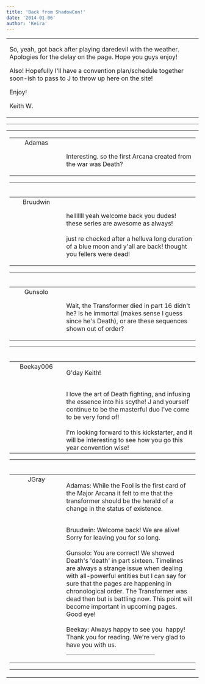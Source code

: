 ```yaml
---
title: 'Back from ShadowCon!'
date: '2014-01-06'
author: 'Keira'
---
```


<div>
<!-- Main content here -->
<table border="0" class="post"><tbody><tr><td>
   
   <div class="post_body">
       <p>So, yeah, got back after playing daredevil with the weather. Apologies for the delay on the page. Hope you guys enjoy!</p><p>Also! Hopefully I'll have a convention plan/schedule together soon-ish to pass to J to throw up here on the site!</p><p>Enjoy!</p><p>Keith W.</p>
   </div>
   </td></tr>
   </tbody></table><hr><table style="width:100%; border:0;" class="comment_table"><tbody><tr><td width="100%"><a name=""> </a><div style="width:100%;" class="comment"><table border="0" width="100%"><tbody><tr><td align="center" valign="top" width="125">
<span class="comment_title"><center>Adamas<br></center><a name="1181">&nbsp;</a></span><br>
<center><img src="https://www.gravatar.com/avatar.php?gravatar_id=63b5da7dbecbf4a2fac891b8f15ccbc4&amp;default=http%3A%2F%2Fmysteriesofthearcana.com%2Ftemplates%2Fmain%2Fimages%2Favatar.gif&amp;size=80&amp;rating=g" border="0" alt=""></center>
</td>
<td valign="top">


<p class="comment_text"> </p><p class="comment_text"><br> Interesting. so the first Arcana created from the war was Death?<br></p>
 

</td></tr></tbody></table>
<hr></div></td></tr><tr><td width="100%"><a name=""> </a><div style="width:100%;" class="comment"><table border="0" width="100%"><tbody><tr><td align="center" valign="top" width="125">
<span class="comment_title"><center>Bruudwin<br></center><a name="1182">&nbsp;</a></span><br>
<center><img src="https://www.gravatar.com/avatar.php?gravatar_id=5f80499284c0d75c307d968e8f1fe273&amp;default=http%3A%2F%2Fmysteriesofthearcana.com%2Ftemplates%2Fmain%2Fimages%2Favatar.gif&amp;size=80&amp;rating=g" border="0" alt=""></center>
</td>
<td valign="top">


<p class="comment_text"> </p><p class="comment_text"><br> helllllll yeah welcome back you dudes! these series are awesome as always!<br><br>just re checked after a helluva long duration of a blue moon and y'all are back! thought you fellers were dead!<br></p>
 

</td></tr></tbody></table>
<hr></div></td></tr><tr><td width="100%"><a name=""> </a><div style="width:100%;" class="comment"><table border="0" width="100%"><tbody><tr><td align="center" valign="top" width="125">
<span class="comment_title"><center>Gunsolo<br></center><a name="1183">&nbsp;</a></span><br>
<center><img src="https://www.gravatar.com/avatar.php?gravatar_id=a94f16ab08c7abb74820e668722a5ffc&amp;default=http%3A%2F%2Fmysteriesofthearcana.com%2Ftemplates%2Fmain%2Fimages%2Favatar.gif&amp;size=80&amp;rating=g" border="0" alt=""></center>
</td>
<td valign="top">


<p class="comment_text"> </p><p class="comment_text"><br> Wait, the Transformer died in part 16 didn't he? Is he immortal (makes sense I guess since he's Death), or are these sequences shown out of order?<br></p>
 

</td></tr></tbody></table>
<hr></div></td></tr><tr><td width="100%"><a name=""> </a><div style="width:100%;" class="comment"><table border="0" width="100%"><tbody><tr><td align="center" valign="top" width="125">
<span class="comment_title"><center>Beekay006</center><a name="1184">&nbsp;</a></span><br>
<center><img src="/image.php?type=ava&amp;i=WillAv.jpg" border="0" alt=""></center>
</td>
<td valign="top">


<p class="comment_text"> </p><p class="comment_text">G'day Keith!</p><div><br></div><div>I love the art of Death fighting, and infusing the essence into his scythe! J and yourself continue to be the masterful duo I've come to be very fond of!</div><div><br></div><div>I'm looking forward to this kickstarter, and it will be interesting to see how you go this year convention wise!</div>
 

</td></tr></tbody></table>
<hr></div></td></tr><tr><td width="100%"><a name=""> </a><div style="width:100%;" class="comment"><table border="0" width="100%"><tbody><tr><td align="center" valign="top" width="125">
<span class="comment_title"><center>JGray</center><a name="1185">&nbsp;</a></span><br>
<center><img src="https://www.gravatar.com/avatar.php?gravatar_id=3de6483cf7ef4947f33483faa590f1a0&amp;default=http%3A%2F%2Fmysteriesofthearcana.com%2Ftemplates%2Fmain%2Fimages%2Favatar.gif&amp;size=100&amp;rating=g" border="0" alt=""></center>
</td>
<td valign="top">


<p class="comment_text"> </p><p class="comment_text">Adamas: While the Fool is the first card of the Major Arcana it felt to me that the transformer should be the herald of a change in the status of existence.</p><div><br></div><div>Bruudwin: Welcome back! We are alive! Sorry for leaving you for so long.</div><div><br></div><div>Gunsolo: You are correct! We showed Death's 'death' in part sixteen. Timelines are always a strange issue when dealing with all-powerful entities but I can say for sure that the pages are happening in chronological order. The Transformer was dead then but is battling now. This point will become important in upcoming pages. Good eye!</div><div><br></div><div>Beekay: Always happy to see you &nbsp;happy! Thank you for reading. We're very glad to have you with us.</div>
 <hr width="70%">

</td></tr></tbody></table>
<hr></div></td></tr></tbody></table>
<!-- End main content -->
              </div>
